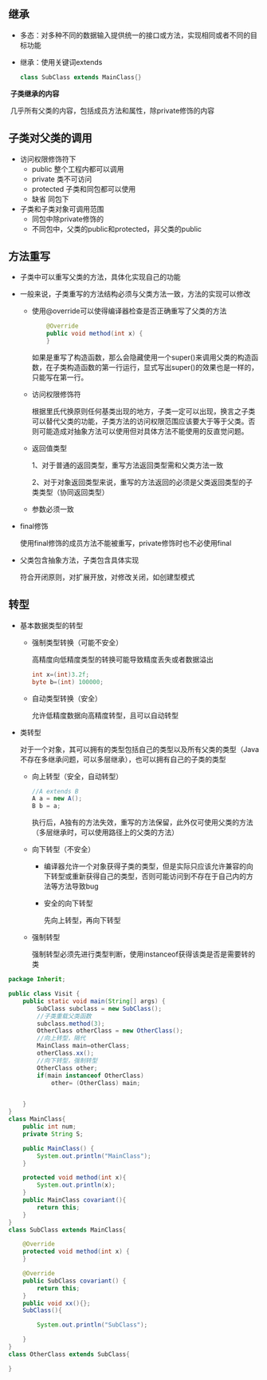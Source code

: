 ## 继承

- 多态：对多种不同的数据输入提供统一的接口或方法，实现相同或者不同的目标功能

- 继承：使用关键词extends

	```java
	class SubClass extends MainClass{}
	```

​	**子类继承的内容**

​		几乎所有父类的内容，包括成员方法和属性，除private修饰的内容

## 子类对父类的调用

- 访问权限修饰符下
	- public	整个工程内都可以调用
	- private 类不可访问
	- protected 子类和同包都可以使用
	- 缺省 同包下
- 子类和子类对象可调用范围
	- 同包中除private修饰的
	- 不同包中，父类的public和protected，非父类的public

## 方法重写

- 子类中可以重写父类的方法，具体化实现自己的功能

- 一般来说，子类重写的方法结构必须与父类方法一致，方法的实现可以修改

	- 使用@override可以使得编译器检查是否正确重写了父类的方法

		```java
		    @Override
		    public void method(int x) {
		    }
		```

		如果是重写了构造函数，那么会隐藏使用一个super()来调用父类的构造函数，在子类构造函数的第一行运行，显式写出super()的效果也是一样的，只能写在第一行。

	- 访问权限修饰符 

		根据里氏代换原则任何基类出现的地方，子类一定可以出现，换言之子类可以替代父类的功能，子类方法的访问权限范围应该要大于等于父类。否则可能造成对抽象方法可以使用但对具体方法不能使用的反直觉问题。

	- 返回值类型

		1、对于普通的返回类型，重写方法返回类型需和父类方法一致

		2、对于对象返回类型来说，重写的方法返回的必须是父类返回类型的子类类型（协同返回类型）

	- 参数必须一致

- final修饰

	使用final修饰的成员方法不能被重写，private修饰时也不必使用final

- 父类包含抽象方法，子类包含具体实现

	符合开闭原则，对扩展开放，对修改关闭，如创建型模式

## 转型

- 基本数据类型的转型

	- 强制类型转换（可能不安全）

		高精度向低精度类型的转换可能导致精度丢失或者数据溢出

		```java
		int x=(int)3.2f;
		byte b=(int) 100000;
		```

	- 自动类型转换（安全）

		允许低精度数据向高精度转型，且可以自动转型

- 类转型

	对于一个对象，其可以拥有的类型包括自己的类型以及所有父类的类型（Java不存在多继承问题，可以多层继承），也可以拥有自己的子类的类型

	- 向上转型（安全，自动转型）

		```java
		//A extends B
		A a = new A();
		B b = a; 
		```

		执行后，A独有的方法失效，重写的方法保留，此外仅可使用父类的方法（多层继承时，可以使用路径上的父类的方法）

	- 向下转型（不安全）

		- 编译器允许一个对象获得子类的类型，但是实际只应该允许兼容的向下转型或重新获得自己的类型，否则可能访问到不存在于自己内的方法等方法导致bug

		- 安全的向下转型

			先向上转型，再向下转型

	- 强制转型

		强制转型必须先进行类型判断，使用instanceof获得该类是否是需要转的类

		

```java
package Inherit;

public class Visit {
    public static void main(String[] args) {
        SubClass subclass = new SubClass();
        //子类重载父类函数
        subclass.method(3);
        OtherClass otherClass = new OtherClass();
        //向上转型，隔代
        MainClass main=otherClass;
        otherClass.xx();
        //向下转型，强制转型
        OtherClass other;
        if(main instanceof OtherClass)
            other= (OtherClass) main;


    }
}
class MainClass{
    public int num;
    private String S;

    public MainClass() {
        System.out.println("MainClass");
    }

    protected void method(int x){
        System.out.println(x);
    }
    public MainClass covariant(){
        return this;
    }
}
class SubClass extends MainClass{

    @Override
    protected void method(int x) {
    }

    @Override
    public SubClass covariant() {
        return this;
    }
    public void xx(){};
    SubClass(){

        System.out.println("SubClass");

    }
}
class OtherClass extends SubClass{

}
```

